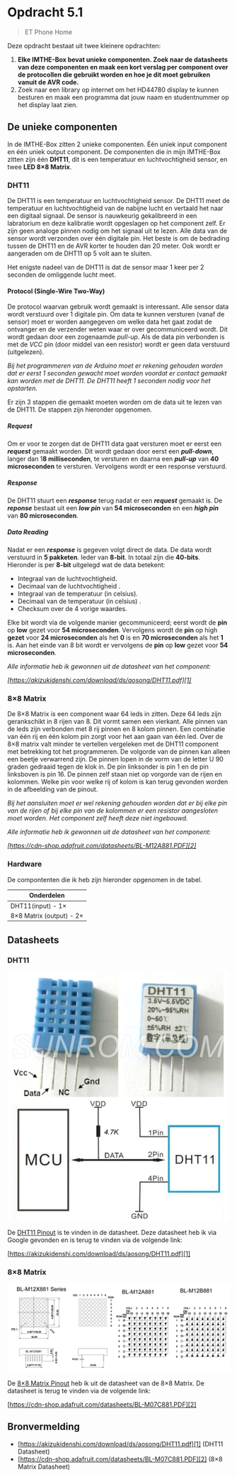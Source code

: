 # Opdracht 5.1

> ET Phone Home

Deze opdracht bestaat uit twee kleinere opdrachten:

1. **Elke IMTHE-Box bevat unieke componenten. Zoek naar de datasheets van deze componenten en maak een kort verslag per component over de protocollen die gebruikt worden en hoe je dit moet gebruiken vanuit de AVR code.**
2. Zoek naar een library op internet om het HD44780 display te kunnen besturen en maak een programma dat jouw naam en studentnummer op het display laat zien.

## De unieke componenten

In de IMTHE-Box zitten 2 unieke componenten. Één uniek input component en één uniek output component. De componenten die in mijn IMTHE-Box zitten zijn één **DHT11**, dit is een temperatuur en luchtvochtigheid sensor, en twee **LED 8×8 Matrix**.

### DHT11

De DHT11 is een temperatuur en luchtvochtigheid sensor. De DHT11 meet de  temperatuur en luchtvochtigheid van de nabijne lucht en vertaald het naar een digitaal signaal. De sensor is nauwkeurig gekalibreerd in een labratorium en deze kalibratie wordt opgeslagen op het component zelf. Er zijn geen analoge pinnen nodig om het signaal uit te lezen. Alle data van de sensor wordt verzonden over één digitale pin. Het beste is om de bedrading tussen de DHT11 en de AVR korter te houden dan 20 meter. Ook wordt er aangeraden om de DHT11 op 5 volt aan te sluiten.

Het enigste nadeel van de DHT11 is dat de sensor maar 1 keer per 2 seconden de omliggende lucht meet.

#### Protocol (Single-Wire Two-Way)

De protocol waarvan gebruik wordt gemaakt is interessant. Alle sensor data wordt verstuurd over 1 digitale pin. Om data te kunnen versturen (vanaf de sensor) moet er worden aangegeven om welke data het gaat zodat de ontvanger en de verzender weten waar er over gecommuniceerd wordt. Dit wordt gedaan door een zogenaamde *pull-up*. Als de data pin verbonden is met de *VCC* pin (door middel van een resistor) wordt er geen data verstuurd (uitgelezen).

*Bij het programmeren van de Arduino moet er rekening gehouden worden dat er eerst 1 seconden gewacht moet worden voordat er contact gemaakt kan worden met de DHT11. De DHT11 heeft 1 seconden nodig voor het opstarten.*

Er zijn 3 stappen die gemaakt moeten worden om de data uit te lezen van de DHT11. De stappen zijn hieronder opgenomen.

##### Request

Om er voor te zorgen dat de DHT11 data gaat versturen moet er eerst een ***request*** gemaakt worden. Dit wordt gedaan door eerst een ***pull-down***, langer dan 1**8 milliseconden**, te versturen en daarna een ***pull-up*** van **40 microseconden** te versturen. Vervolgens wordt er een response verstuurd.

##### Response

De DHT11 stuurt een ***response*** terug nadat er een ***request*** gemaakt is. De ***reponse*** bestaat uit een ***low pin*** van **54 microseconden** en een ***high pin*** van **80 microseconden**.

##### Data Reading

Nadat er een ***response*** is gegeven volgt direct de data. De data wordt verstuurd in **5 pakketen**. Ieder van **8-bit**. In totaal zijn die **40-bits**. Hieronder is per **8-bit** uitgelegd wat de data betekent:

- Integraal van de luchtvochtigheid.
- Decimaal van de luchtvochtigheid .
- Integraal van de temperatuur (in celsius).
- Decimaal van de temperatuur (in celsius) .
- Checksum over de 4 vorige waardes.

Elke bit wordt via de volgende manier gecommuniceerd; eerst wordt de **pin** op **low** gezet voor **54 microseconden**. Vervolgens wordt de **pin** op high **gezet** voor **24 microseconden** als het **0** is en **70 microseconden** als het **1** is. Aan het einde van 8 bit wordt er vervolgens de **pin** op **low** gezet voor **54 microseconden**.

*Alle informatie heb ik gewonnen uit de datasheet van het component:*

*[https://akizukidenshi.com/download/ds/aosong/DHT11.pdf][1]*

### 8×8 Matrix

De 8×8 Matrix is een component waar 64 leds in zitten. Deze 64 leds zijn gerankschikt in 8 rijen van 8. Dit vormt samen een vierkant. Alle pinnen van de leds zijn verbonden met 8 rij pinnen en 8 kolom pinnen. Een combinatie van één rij en één kolom pin zorgt voor het aan gaan van één led. Over de 8×8 matrix valt minder te vertellen vergeleken met de DHT11 component met betrekking tot het programmeren. De volgorde van de pinnen kan alleen een beetje verwarrend zijn. De pinnen lopen in de vorm van de letter U 90 graden gedraaid tegen de klok in. De pin linksonder is pin 1 en de pin linksboven is pin 16. De pinnen zelf staan niet op vorgorde van de rijen en kolommen. Welke pin voor welke rij of kolom is kan terug gevonden worden in de afbeelding van de pinout.

*Bij het aansluiten moet er wel rekening gehouden worden dat er bij elke pin van de rijen of bij elke pin van de kolommen er een resistor aangesloten moet worden. Het component zelf heeft deze niet ingebouwd.*

*Alle informatie heb ik gewonnen uit de datasheet van het component:*

*[https://cdn-shop.adafruit.com/datasheets/BL-M12A881.PDF][2]*

### Hardware

De compontenten die ik heb zijn hieronder opgenomen in de tabel.

| Onderdelen               |
| ------------------------ |
| DHT11(input) - 1×        |
| 8×8 Matrix (output) - 2× |

## Datasheets

### DHT11

![DHT11 Pinout](assets/data_sheets/dht11.png)

De [DHT11 Pinout][1] is te vinden in de datasheet. Deze datasheet heb ik via Google gevonden en is terug te vinden via de volgende link:

[https://akizukidenshi.com/download/ds/aosong/DHT11.pdf][1]

### 8×8 Matrix

![8×8 Matrix Pinout](assets/data_sheets/8x8_matrix.png)

De [8×8 Matrix Pinout](assets/data_sheets/8x8_matrix.png) heb ik uit de datasheet van de 8×8 Matrix. De datasheet is terug te vinden via de volgende link:

[https://cdn-shop.adafruit.com/datasheets/BL-M07C881.PDF][2]

## Bronvermelding

* [https://akizukidenshi.com/download/ds/aosong/DHT11.pdf][1] (DHT11 Datasheet)
* [https://cdn-shop.adafruit.com/datasheets/BL-M07C881.PDF][2] (8×8 Matrix Datasheet)

[1]: https://akizukidenshi.com/download/ds/aosong/DHT11.pdf "DHT11 Datasheet"
[2]: https://cdn-shop.adafruit.com/datasheets/BL-M07C881.PDF "8×8 Matrix Datasheet"
